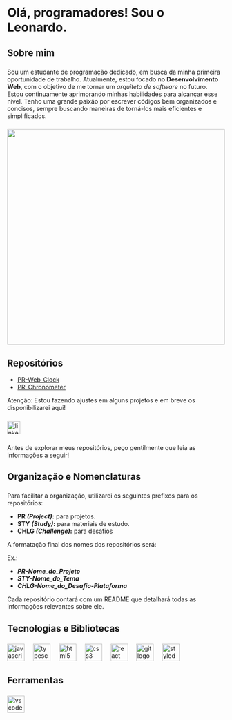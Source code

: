 <h1 align="left">Olá, programadores! Sou o Leonardo.</h1>

###

<h2 align="left">Sobre mim</h2>

###

<p align="left">Sou um estudante de programação dedicado, em busca da minha primeira oportunidade de trabalho. Atualmente, estou focado no <strong>Desenvolvimento Web</strong>, com o objetivo de me tornar um <i>arquiteto de software</i> no futuro. Estou continuamente aprimorando minhas habilidades para alcançar esse nível. Tenho uma grande paixão por escrever códigos bem organizados e concisos, sempre buscando maneiras de torná-los mais eficientes e simplificados.</p>

###

<div align="left">
  <img height="500" width="100%" src="https://wallpaperaccess.com/full/7990034.png"  />
</div>

###

<h2>Repositórios</h2>

- [PR-Web_Clock](https://code-front-braga.github.io/PR-Basic_Clock/)
- [PR-Chronometer](https://code-front-braga.github.io/PR-Chronometer/)

Atenção: Estou fazendo ajustes em alguns projetos e em breve os disponibilizarei aqui!

###

<div align="left">
  <a href="https://www.linkedin.com/in/leonardo-braga-8b7856216/" target="_blank">
    <img src="https://img.shields.io/static/v1?message=LinkedIn&logo=linkedin&label=&color=0077B5&logoColor=black&labelColor=&style=for-the-badge" height="30" alt="linkedin logo"  />
  </a>
</div>

###

<p align="left">Antes de explorar meus repositórios, peço gentilmente que leia as informações a seguir!</p>

###

<h2 align="left">Organização e Nomenclaturas</h2>

###

Para facilitar a organização, utilizarei os seguintes prefixos para os repositórios:
- **PR _(Project)_:** para projetos.
- **STY _(Study)_:** para materiais de estudo.
- **CHLG _(Challenge)_:** para desafios

A formatação final dos nomes dos repositórios será:

Ex.:

- _**PR-Nome_do_Projeto**_
- _**STY-Nome_do_Tema**_
- _**CHLG-Nome_do_Desafio-Plataforma**_

Cada repositório contará com um README que detalhará todas as informações relevantes sobre ele.

###

<h2 align="left">Tecnologias e Bibliotecas</h2>

###

<div align="left">
  <img src="https://cdn.jsdelivr.net/gh/devicons/devicon/icons/javascript/javascript-original.svg" height="40" alt="javascript logo"  />
  <img width="12" />
  <img src="https://cdn.jsdelivr.net/gh/devicons/devicon/icons/typescript/typescript-plain.svg" height="40" alt="typescript logo"  />
  <img width="12" />
  <img src="https://cdn.jsdelivr.net/gh/devicons/devicon/icons/html5/html5-plain.svg" height="40" alt="html5 logo"  />
  <img width="12" />
  <img src="https://cdn.jsdelivr.net/gh/devicons/devicon/icons/css3/css3-plain.svg" height="40" alt="css3 logo"  />
  <img width="12" />
  <img src="https://cdn.jsdelivr.net/gh/devicons/devicon/icons/react/react-original.svg" height="40" alt="react logo"  />
  <img width="12" />
  <img src="https://cdn.jsdelivr.net/gh/devicons/devicon/icons/git/git-plain.svg" height="40" alt="git logo"  />
  <img width="12" />
  <img src="https://skillicons.dev/icons?i=styledcomponents" height="40" alt="styledcomponents logo"  />
</div>

###

<h2 align="left">Ferramentas</h2>

###

<div align="left">
  <img src="https://cdn.jsdelivr.net/gh/devicons/devicon/icons/vscode/vscode-original.svg" height="40" alt="vscode logo"  />
</div>

###
